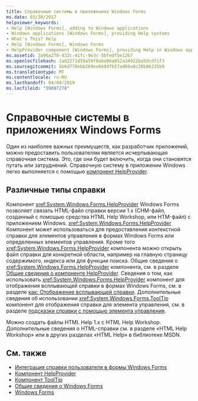 ```yaml
---
title: Справочные системы в приложениях Windows Forms
ms.date: 03/30/2017
helpviewer_keywords:
- Help [Windows Forms], adding to Windows applications
- Windows applications [Windows Forms], providing Help systems
- What's This? Help
- Help [Windows Forms], Windows Forms
- HelpProvider component [Windows Forms], providing Help in Windows applications
ms.assetid: 2a96a278-432c-41fc-9e3c-5bfedf5e1267
ms.openlocfilehash: 1a02271d59a59f0a6e06a652a34922ba5dcdf1f3
ms.sourcegitcommit: 5b6d778ebb269ee6684fb57ad69a8c28b06235b9
ms.translationtype: MT
ms.contentlocale: ru-RU
ms.lasthandoff: 04/08/2019
ms.locfileid: "59087278"
---
```

# <a name="help-systems-in-windows-forms-applications"></a>Справочные системы в приложениях Windows Forms
Один из наиболее важных преимуществ, как разработчик приложений, можно предоставить пользователям является исчерпывающая справочная система. Это, где они будет включить, когда они становятся путать или затруднений. Справочную систему в приложении Windows легко выполняется с помощью [компонент HelpProvider](../controls/helpprovider-component-windows-forms.md).  
  
## <a name="different-types-of-help"></a>Различные типы справки  
 Компонент <xref:System.Windows.Forms.HelpProvider> Windows Forms позволяет связать HTML-файл справки версии 1.x (CHM-файл, созданный с помощью средства HTML Help Workshop, или HTM-файл) с приложением Windows. <xref:System.Windows.Forms.HelpProvider> Компонент может использоваться для предоставления контекстной справки для элементов управления в формах Windows Forms или определенных элементов управления. Кроме того <xref:System.Windows.Forms.HelpProvider> компонента можно открыть файл справки для конкретной области, например на главную страницу содержимого, индекса или для функции поиска. Общие сведения о <xref:System.Windows.Forms.HelpProvider> компонента, см. в разделе [Общие сведения о компоненте HelpProvider](../controls/helpprovider-component-overview-windows-forms.md). Сведения о том, как использовать <xref:System.Windows.Forms.HelpProvider> компонент для отображения всплывающей справки в формах Windows Forms, см. в разделе [как: Отображение всплывающей справки](how-to-display-pop-up-help.md). Дополнительные сведения об использовании <xref:System.Windows.Forms.ToolTip> компонент для отображения справки для элемента управления, см. в разделе [подсказки справки с помощью элемента управления](control-help-using-tooltips.md).  
  
 Можно создать файлы HTML Help 1.x с HTML Help Workshop. Дополнительные сведения о HTML-справки см. в разделе «HTML Help Workshop» или в других разделах «HTML Help» в библиотеке MSDN.  
  
## <a name="see-also"></a>См. также

- [Интеграция справки пользователя в формы Windows Forms](integrating-user-help-in-windows-forms.md)
- [Компонент HelpProvider](../controls/helpprovider-component-windows-forms.md)
- [Компонент ToolTip](../controls/tooltip-component-windows-forms.md)
- [Общие сведения о Windows Forms](../windows-forms-overview.md)
- [Windows Forms](../index.md)
